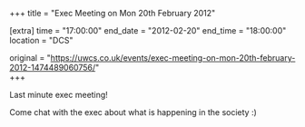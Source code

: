 +++
title = "Exec Meeting on Mon 20th February 2012"

[extra]
time = "17:00:00"
end_date = "2012-02-20"
end_time = "18:00:00"
location = "DCS"

original = "https://uwcs.co.uk/events/exec-meeting-on-mon-20th-february-2012-1474489060756/"    
+++

Last minute exec meeting\!

Come chat with the exec about what is happening in the society :)

